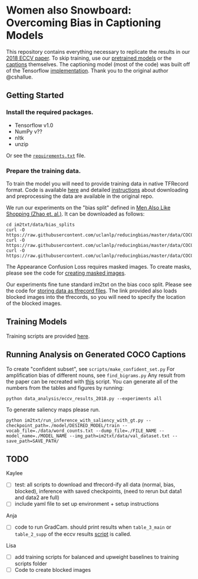 # Women also Snowboard: Overcoming Bias in Captioning Models 

This repository contains everything necessary to replicate the results in our [2018 ECCV paper](https://arxiv.org/abs/1803.09797). To skip training, use our [pretrained models](/todo) or the [captions](/todo) themselves. The captioning model (most of the code) was built off of the Tensorflow [implementation](https://github.com/tensorflow/models/tree/master/research/im2txt). Thank you to the original author @cshallue.

## Getting Started

### Install the required packages.

- Tensorflow v1.0 
- NumPy v??
- nltk
- unzip

Or see the [`requirements.txt`](??) file.

### Prepare the training data.

To train the model you will need to provide training data in native TFRecord format. Code is available [here](im2txt/im2txt/data/download_and_preprocess_mscoco.sh) and detailed [instructions](https://github.com/tensorflow/models/tree/master/research/im2txt#prepare-the-training-data) about downloading and preprocessing the data are available in the original repo.

We run our experiments on the "bias split" defined in [Men Also Like Shopping (Zhao et. al.)](https://github.com/uclanlp/reducingbias.git). It can be downloaded as follows:

```
cd im2txt/data/bias_splits
curl -O https://raw.githubusercontent.com/uclanlp/reducingbias/master/data/COCO/dev.data
curl -O https://raw.githubusercontent.com/uclanlp/reducingbias/master/data/COCO/train.data
curl -O https://raw.githubusercontent.com/uclanlp/reducingbias/master/data/COCO/test.data
```

The Appearance Confusion Loss requires masked images. To create masks, please see the code for [creating masked images](todo).

Our experiments fine tune standard im2txt on the bias coco split. Please see the code for [storing data as tfrecord files](im2txt/im2txt/data/build_scripts/build_mscoco_blocked_data.py). The link provided also loads blocked images into the tfrecords, so you will need to specify the location of the blocked images.

## Training Models
Training scripts are provided [here](im2txt/train_scripts/).

## Running Analysis on Generated COCO Captions
To create "confident subset", see `scripts/make_confident_set.py`
For amplification bias of different nouns, see `find_bigrams.py`
Any result from the paper can be recreated with [this](data_analysis/eccv_results_2018.py) script. You can generate all of the numbers from the tables and figures by running:
```
python data_analysis/eccv_results_2018.py --experiments all
```

To generate saliency maps please run.
```
python im2txt/run_inference_with_saliency_with_gt.py --checkpoint_path=./model/DESIRED_MODEL/train --vocab_file=./data/word_counts.txt --dump_file=./FILE_NAME --model_name=./MODEL_NAME --img_path=im2txt/data/val_dataset.txt --save_path=SAVE_PATH/
```

## TODO
Kaylee
- [ ] test: all scripts to download and tfrecord-ify all data (normal, bias, blocked), inference with saved checkpoints,  (need to rerun but data1 and data2 are full)
- [ ] include yaml file to set up environment + setup instructions

Anja
- [ ] code to run GradCam. should print results when `table_3_main` or `table_2_supp` of the eccv results [script](im2txt/data_analysis/eccv_results_2018.py) is called.

Lisa
- [ ] add training scripts for balanced and upweight baselines to training scripts folder
- [ ] Code to create blocked images
